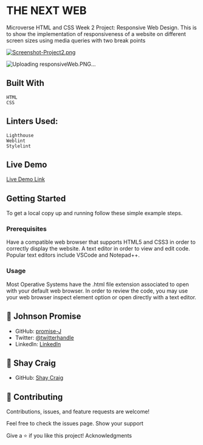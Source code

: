 # THE NEXT WEB
Microverse HTML and CSS Week 2 Project: Responsive Web Design. This is to show the implementation of responsiveness of a website on different screen sizes using media queries with two break points

[![Screenshot-Project2.png](https://i.postimg.cc/Wb2tQnnt/Screenshot-Project2.png)](https://postimg.cc/Sjvy9cHp)

![Uploading responsiveWeb.PNG…](![responsiveWeb](https://user-images.githubusercontent.com/57602224/106334967-1e7dc800-621f-11eb-9156-c364bbec2d5f.PNG)
)


## Built With

    HTML
    CSS

## Linters Used:

    Lighthouse
    Weblint
    Stylelint

## Live Demo

[Live Demo Link](https://promise-j.github.io/responsive-web-design/)

## Getting Started

To get a local copy up and running follow these simple example steps.

### Prerequisites
Have a compatible web browser that supports HTML5 and CSS3 in order to correctly display the website.
A text editor in order to view and edit code. Popular text editors include VSCode and Notepad++.

### Usage
Most Operative Systems have the .html file extension associated to open with your default web browser. In order to review the code, you may use your web browser inspect element option or open directly with a text editor.

## 👤 Johnson Promise

- GitHub: [promise-J](https://github.com/promise-J)
- Twitter: [@twitterhandle](https://twitter.com/Promise94353263)
- LinkedIn: [LinkedIn](https://www.linkedin.com/in/promise-chiemela-788887142)

## 👤 Shay Craig

- GitHub: [Shay Craig](https://github.com/craigs40)


## 🤝 Contributing

Contributions, issues, and feature requests are welcome!

Feel free to check the issues page.
Show your support

Give a ⭐️ if you like this project!
Acknowledgments
